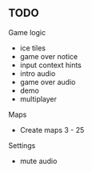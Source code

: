 ## TODO

Game logic

- ice tiles
- game over notice
- input context hints
- intro audio
- game over audio
- demo
- multiplayer

Maps

- Create maps 3 - 25

Settings

- mute audio
